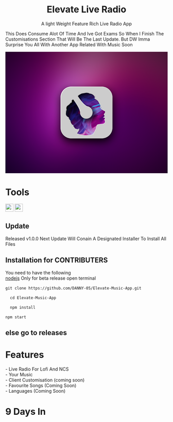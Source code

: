 <h1 align="center">Elevate Live Radio</h1>
<p align="center">A light Weight Feature Rich Live Radio App</p>

This Does Consume Alot Of Time And Ive Got Exams So When I Finish The Customisations Section That Will Be The Last Update. But DW Imma Surprise You All With Another App Related With Music Soon
<p align="center">
<img src="src\assets\icons\win\1.png" alt="Paris" class="center">
</p>
<h1>Tools</h1>
<image src="https://upload.wikimedia.org/wikipedia/commons/thumb/9/91/Electron_Software_Framework_Logo.svg/1200px-Electron_Software_Framework_Logo.svg.png" width="25" height="25">  <image src="https://upload.wikimedia.org/wikipedia/commons/thumb/6/61/HTML5_logo_and_wordmark.svg/512px-HTML5_logo_and_wordmark.svg.png" width="25" height="25">

## Update
Released v1.0.0
  Next Update Will Conain A Designated Installer To Install All Files
## Installation for CONTRIBUTERS
  You need to have the following <br>
  <a href="https://nodejs.org/en/">nodejs</a> Only for beta release
  open terminal
  ```
  git clone https://github.com/DANNY-05/Elevate-Music-App.git
  ```
```
  cd Elevate-Music-App
```
```
  npm install 
```
  ``` 
  npm start
  ```
  ## else go to releases
<h1>Features</h1>
- Live Radio For Lofi And NCS <br>
- Your Music<br>
- Client Customisation (coming soon)<br>
- Favourite Songs (Coming Soon)<br>
- Languages (Coming Soon)


<h1>9 Days In</h1>
